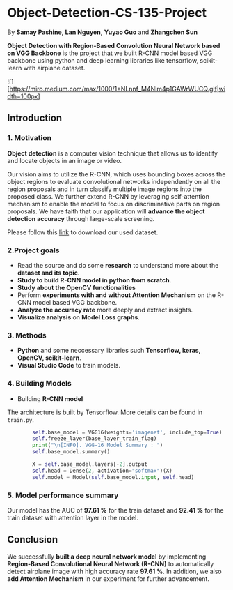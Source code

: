 # Object-Detection-CS-135-Project
By **Samay Pashine**, **Lan Nguyen**, **Yuyao Guo** and **Zhangchen Sun** 

**Object Detection with Region-Based Convolution Neural Network based on VGG Backbone** is the project that we built R-CNN model based VGG backbone using python
and deep learning libraries like tensorflow, scikit-learn with airplane dataset.

![][https://miro.medium.com/max/1000/1*NLnnf_M4Nlm4p1GAWrWUCQ.gif|width=100px]

## Introduction

### 1. Motivation
**Object detection** is a computer vision technique that allows us to identify and locate objects in an image or video. 

Our vision aims to utilize the R-CNN, which uses bounding boxes across the object regions to evaluate convolutional networks independently on all the region proposals and in turn classify multiple image regions into the proposed class. We further extend R-CNN by leveraging self-attention mechanism to enable the model to focus on discriminative parts on region proposals. We have faith that our application will **advance the object detection accuracy** through large-scale screening.

Please follow this [link](https://www.kaggle.com/datasets/pranavraikokte/airplanes-dataset-for-rcnn) to download our used dataset.

### 2.Project goals
- Read the source and do some **research** to understand more about the **dataset and its topic**.
- **Study to build R-CNN model in python from scratch**.
- **Study about the OpenCV functionalities**
- Perform **experiments with and without Attention Mechanism** on the R-CNN model based VGG backbone. 
- **Analyze the accuracy rate** more deeply and extract insights.
- **Visualize analysis** on **Model Loss graphs**.
### 3. Methods
* **Python** and some neccessary libraries such **Tensorflow, keras, OpenCV, scikit-learn**.
* **Visual Studio Code** to train models.

### 4. Building Models
* Building **R-CNN model**

The architecture is built by Tensorflow. More details can be found in `train.py`.

```python
        self.base_model = VGG16(weights='imagenet', include_top=True)
        self.freeze_layer(base_layer_train_flag)
        print("\n[INFO]. VGG-16 Model Summary : ")
        self.base_model.summary()

        X = self.base_model.layers[-2].output
        self.head = Dense(2, activation="softmax")(X)
        self.model = Model(self.base_model.input, self.head)
```

### 5. Model performance summary

Our model has the AUC of **97.61 %** for the train dataset and **92.41 %** for the train dataset with attention layer in the model. 

## Conclusion

We successfully **built a deep neural network model** by implementing **Region-Based Convolutional Neural Network (R-CNN)** to automatically detect airplane image with high accuracy rate **97.61 %**.
In addition, we also **add Attention Mechanism** in our experiment for further advancement.
